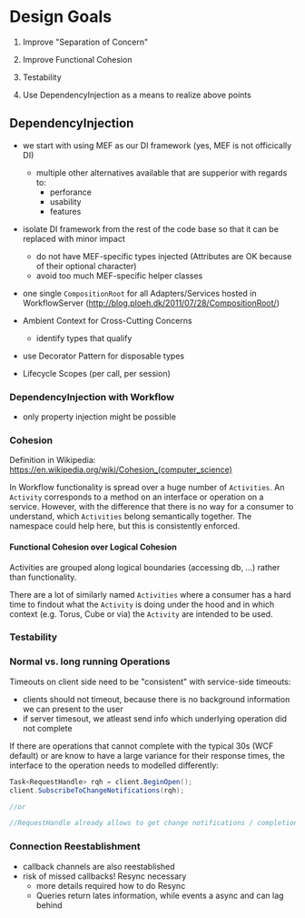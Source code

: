 ﻿# Design Goals

  1) Improve "Separation of Concern"

  1) Improve Functional Cohesion

  1) Testability

  1) Use DependencyInjection as a means to realize above points

## DependencyInjection

* we start with using MEF as our DI framework (yes, MEF is not officically DI)
  * multiple other alternatives available that are supperior with regards to:
    * perforance
    * usability
    * features 

* isolate DI framework from the rest of the code base so that it can be replaced with minor impact
  * do not have MEF-specific types injected
    (Attributes are OK because of their optional character)
  * avoid too much MEF-specific helper classes

* one single `CompositionRoot` for all Adapters/Services hosted in WorkflowServer
  (<http://blog.ploeh.dk/2011/07/28/CompositionRoot/>)

* Ambient Context for Cross-Cutting Concerns
  * identify types that qualify

* use Decorator Pattern for disposable types

* Lifecycle Scopes (per call, per session)

### DependencyInjection with Workflow

* only property injection might be possible

### Cohesion

Definition in Wikipedia: <https://en.wikipedia.org/wiki/Cohesion_(computer_science)>

In Workflow functionality is spread over a huge number of `Activities`. An `Activity` corresponds to a method on an interface or operation on a service.
However, with the difference that there is no way for a consumer to understand, which `Activities` belong semantically together.
The namespace could help here, but this is consistently enforced.

#### Functional Cohesion over Logical Cohesion

Activities are grouped along logical boundaries (accessing db, ...) rather than functionality.

There are a lot of similarly named `Activities` where a consumer has a hard time to findout what the `Activity` is doing under the hood and
 in which context (e.g. Torus, Cube or via) the `Activity` are intended to be used.

### Testability


### Normal vs. long running Operations

Timeouts on client side need to be "consistent" with service-side timeouts:

* clients should not timeout, because there is no background information we can present to the user
* if server timesout, we atleast send info which underlying operation did not complete

If there are operations that cannot complete with the typical 30s (WCF default) or are know to have a large variance for their response times, 
the interface to the operation needs to modelled differently:

```cs
Task<RequestHandle> rqh = client.BeginOpen();
client.SubscribeToChangeNotifications(rqh);

//or

//RequestHandle already allows to get change notifications / completion state
```

### Connection Reestablishment

* callback channels are also reestablished
* risk of missed callbacks! Resync necessary
  * more details required how to do Resync
  * Queries return lates information, while events a async and can lag behind